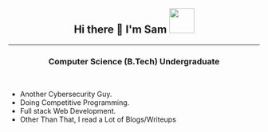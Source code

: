 <h2 align="center"> Hi there 👋 I'm Sam <img src="https://media.giphy.com/media/mGcNjsfWAjY5AEZNw6/giphy.gif" width="50"></h2>
<hr>
<h3 align="center">Computer Science (B.Tech) Undergraduate </h3>
<br />

-  Another Cybersecurity Guy.
-  Doing Competitive Programming.
-  Full stack Web Development.
-  Other Than That, I read a Lot of Blogs/Writeups
